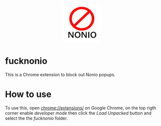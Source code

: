 <div align=center>

![logo](assets/fucknonio.png "Logo") 

</div>


# fucknonio

This is a Chrome extension to block out Nonio popups.


# How to use

To use this, open [chrome://extensions/](chrome://extensions/) on Google Chrome, on the top rigth corner enable _developer mode_ then click the _Load Unpacked_ button and select the the _fucknonio_ folder. 